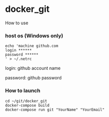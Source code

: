 # docker_git

How to use

### host os (Windows only)
```
echo 'machine github.com
login ******
password ******
' > ~/.netrc
```

login: github account name

password: github password

### How to launch
```
cd ~/git/docker_git
docker-compose build
docker-compose run git "YourName" "YourEmail"
```
